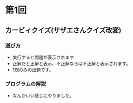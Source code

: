 # 第1回
## カービィクイズ(サザエさんクイズ改変)
### 遊び方
* 実行すると問題が表示されます
* 正解だと正解と表示、不正解ならば不正解と表示されます。
* 1問のみの出題です。
### プログラムの解説
* なんかいい感じにやりました。
